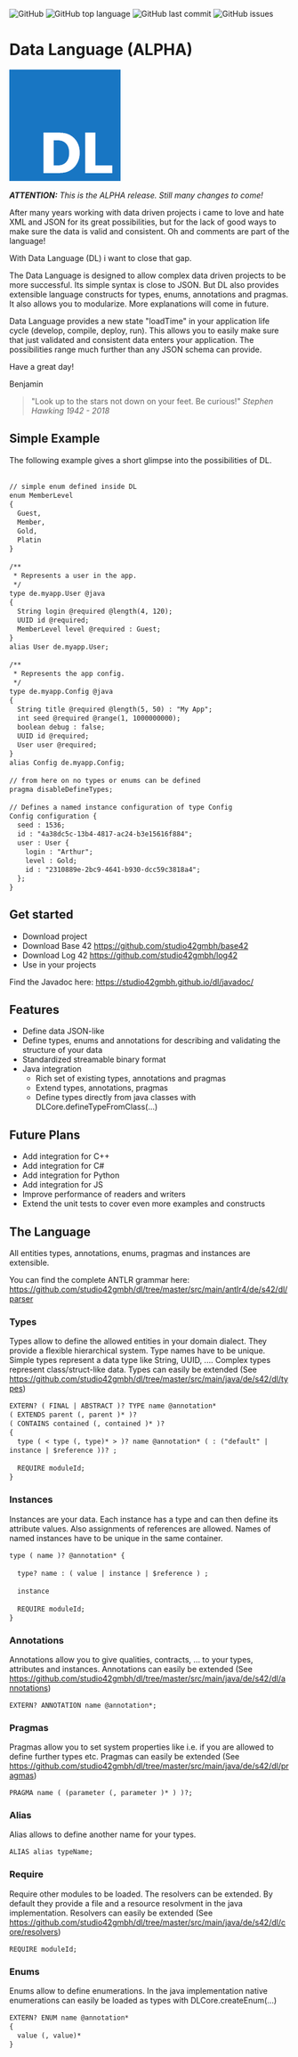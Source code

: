 ![GitHub](https://img.shields.io/github/license/studio42gmbh/dl)
![GitHub top language](https://img.shields.io/github/languages/top/studio42gmbh/dl)
![GitHub last commit](https://img.shields.io/github/last-commit/studio42gmbh/dl)
![GitHub issues](https://img.shields.io/github/issues/studio42gmbh/dl)
<!-- ![GitHub Workflow Status](https://img.shields.io/github/workflow/status/studio42gmbh/dl/Java%20CI%20with%20Maven) -->

# Data Language (ALPHA)

![DL Logo](https://github.com/studio42gmbh/dl/blob/master/resources/images/logo/dl-logo-200.png)

***ATTENTION:** This is the ALPHA release. Still many changes to come!*

After many years working with data driven projects i came to love and hate XML and JSON for its great possibilities, 
but for the lack of good ways to make sure the data is valid and consistent.
Oh and comments are part of the language!

With Data Language (DL) i want to close that gap.

The Data Language is designed to allow complex data driven projects to be more successful.
Its simple syntax is close to JSON. But DL also provides extensible language constructs for types, enums, annotations and pragmas.
It also allows you to modularize.
More explanations will come in future.

Data Language provides a new state "loadTime" in your application life cycle (develop, compile, deploy, run). 
This allows you to easily make sure that just validated and consistent data enters your application.
The possibilities range much further than any JSON schema can provide.

Have a great day!

Benjamin

> "Look up to the stars not down on your feet. Be curious!" _Stephen Hawking 1942 - 2018_


## Simple Example

The following example gives a short glimpse into the possibilities of DL.

```

// simple enum defined inside DL
enum MemberLevel 
{
  Guest,
  Member,
  Gold,
  Platin
}

/**
 * Represents a user in the app.
 */
type de.myapp.User @java
{
  String login @required @length(4, 120);
  UUID id @required;
  MemberLevel level @required : Guest;
}
alias User de.myapp.User;

/**
 * Represents the app config.
 */
type de.myapp.Config @java
{
  String title @required @length(5, 50) : "My App";
  int seed @required @range(1, 1000000000);
  boolean debug : false;
  UUID id @required;
  User user @required;
}
alias Config de.myapp.Config;

// from here on no types or enums can be defined
pragma disableDefineTypes;

// Defines a named instance configuration of type Config
Config configuration {
  seed : 1536;
  id : "4a38dc5c-13b4-4817-ac24-b3e15616f884";
  user : User {
    login : "Arthur";
    level : Gold;
    id : "2310889e-2bc9-4641-b930-dcc59c3818a4";
  };
}

```


## Get started

* Download project
* Download Base 42 https://github.com/studio42gmbh/base42
* Download Log 42 https://github.com/studio42gmbh/log42
* Use in your projects

Find the Javadoc here: https://studio42gmbh.github.io/dl/javadoc/


## Features

* Define data JSON-like
* Define types, enums and annotations for describing and validating the structure of your data
* Standardized streamable binary format
* Java integration
  * Rich set of existing types, annotations and pragmas
  * Extend types, annotations, pragmas
  * Define types directly from java classes with DLCore.defineTypeFromClass(...)


## Future Plans

* Add integration for C++
* Add integration for C#
* Add integration for Python
* Add integration for JS
* Improve performance of readers and writers
* Extend the unit tests to cover even more examples and constructs


## The Language

All entities types, annotations, enums, pragmas and instances are extensible.

You can find the complete ANTLR grammar here: 
https://github.com/studio42gmbh/dl/tree/master/src/main/antlr4/de/s42/dl/parser


### Types

Types allow to define the allowed entities in your domain dialect. They provide a flexible hierarchical system.
Type names have to be unique. Simple types represent a data type like String, UUID, .... Complex types represent class/struct-like data.
Types can easily be extended (See https://github.com/studio42gmbh/dl/tree/master/src/main/java/de/s42/dl/types)

```
EXTERN? ( FINAL | ABSTRACT )? TYPE name @annotation* 
( EXTENDS parent (, parent )* )? 
( CONTAINS contained (, contained )* )?
{
  type ( < type (, type)* > )? name @annotation* ( : ("default" | instance | $reference ))? ;

  REQUIRE moduleId;
}
```
                

### Instances

Instances are your data. Each instance has a type and can then define its attribute values. Also assignments of references are allowed.
Names of named instances have to be unique in the same container.

```
type ( name )? @annotation* {

  type? name : ( value | instance | $reference ) ;

  instance

  REQUIRE moduleId;
}
```
                

### Annotations

Annotations allow you to give qualities, contracts, ... to your types, attributes and instances.
Annotations can easily be extended (See https://github.com/studio42gmbh/dl/tree/master/src/main/java/de/s42/dl/annotations)

```
EXTERN? ANNOTATION name @annotation*;
```
                

### Pragmas

Pragmas allow you to set system properties like i.e. if you are allowed to define further types etc.
Pragmas can easily be extended (See https://github.com/studio42gmbh/dl/tree/master/src/main/java/de/s42/dl/pragmas)

```
PRAGMA name ( (parameter (, parameter )* ) )?;
```
                

### Alias

Alias allows to define another name for your types.

```
ALIAS alias typeName;
```
                

### Require

Require other modules to be loaded. The resolvers can be extended. 
By default they provide a file and a resource resolvment in the java implementation.
Resolvers can easily be extended (See https://github.com/studio42gmbh/dl/tree/master/src/main/java/de/s42/dl/core/resolvers)

```
REQUIRE moduleId;
```
                

### Enums

Enums allow to define enumerations. In the java implementation native enumerations can easily be loaded as types with DLCore.createEnum(...)

```
EXTERN? ENUM name @annotation*
{
  value (, value)*
}
```
